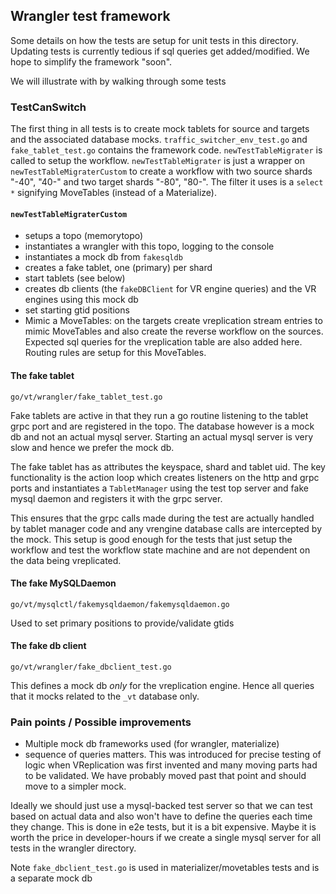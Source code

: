 ## Wrangler test framework

Some details on how the tests are setup for unit tests in this directory. Updating tests is currently tedious if sql 
queries get added/modified. We hope to simplify the framework "soon".

We will illustrate with by walking through some tests 

### TestCanSwitch

The first thing in all tests is to create mock tablets for source and targets 
and the associated database mocks. `traffic_switcher_env_test.go` and `fake_tablet_test.go` contains the 
framework code.  `newTestTableMigrater` is called to setup the workflow. `newTestTableMigrater` is just a
wrapper on `newTestTableMigraterCustom` to create a workflow with two source
shards "-40", "40-" and two target shards "-80", "80-". The filter it uses is a `select *` 
signifying MoveTables (instead of a Materialize). 

#### `newTestTableMigraterCustom` 
* setups a topo (memorytopo) 
* instantiates a wrangler with this topo, logging to the console
* instantiates a mock db from `fakesqldb`
* creates a fake tablet, one (primary) per shard
* start tablets (see below)
* creates db clients (the `fakeDBClient` for VR engine queries) and the VR engines using this mock db
* set starting gtid positions 
* Mimic a MoveTables: on the targets create vreplication stream entries to mimic MoveTables and also create the reverse
workflow on the sources. Expected sql queries for the vreplication table are
also added here. Routing rules are setup for this MoveTables.

#### The fake tablet
`go/vt/wrangler/fake_tablet_test.go`

Fake tablets are active in that they run a go routine listening to the tablet grpc 
port and are registered in the topo. The database however is a mock db and not 
an actual mysql server. Starting an actual mysql server is very slow and hence 
we prefer the mock db.

The fake tablet has as attributes the keyspace, shard and tablet uid. The key
functionality is the action loop which creates listeners on the http and grpc ports
and instantiates a `TabletManager` using  the test top server and
fake mysql daemon and registers it with the grpc server.

This ensures that the grpc calls made during the test are actually handled by
tablet manager code and any vrengine database calls are intercepted by the mock. 
This setup is good enough for the tests that just setup the workflow and test
the workflow state machine and are not dependent on the data being vreplicated.


#### The fake MySQLDaemon
`go/vt/mysqlctl/fakemysqldaemon/fakemysqldaemon.go`

Used to set primary positions to provide/validate gtids


#### The fake db client
`go/vt/wrangler/fake_dbclient_test.go`

This defines a mock db *only* for the vreplication engine. Hence all queries that
it mocks related to the `_vt` database only.


 

### Pain points / Possible improvements
* Multiple mock db frameworks used (for wrangler, materialize)
* sequence of queries matters. This was introduced for precise testing of logic
when VReplication was first invented and many moving parts had to be validated. We 
have probably moved past that point and should move to a simpler mock.

Ideally we should just use a mysql-backed test server so that we can test based
on actual data and also won't have to define the queries each time they change. This
is done in e2e tests, but it is a bit expensive. Maybe it is worth the price in developer-hours if we create
a single mysql server for all tests in the wrangler directory.

Note
`fake_dbclient_test.go` is used in materializer/movetables tests and is a separate 
mock db
